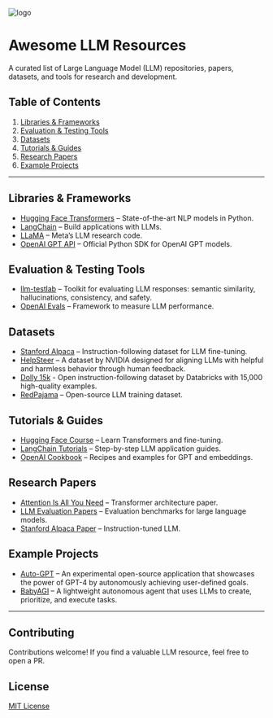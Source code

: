 
![logo](https://github.com/user-attachments/assets/71c84b05-1876-4c5b-8e66-f8c59915ada4)


# Awesome LLM Resources
A curated list of Large Language Model (LLM) repositories, papers, datasets, and tools for research and development.


## Table of Contents
1. [Libraries & Frameworks](#libraries--frameworks)
2. [Evaluation & Testing Tools](#evaluation--testing-tools)
3. [Datasets](#datasets)
4. [Tutorials & Guides](#tutorials--guides)
5. [Research Papers](#research-papers)
6. [Example Projects](#example-projects)

---

## Libraries & Frameworks
- [Hugging Face Transformers](https://github.com/huggingface/transformers) – State-of-the-art NLP models in Python.  
- [LangChain](https://github.com/hwchase17/langchain) – Build applications with LLMs.  
- [LLaMA](https://github.com/facebookresearch/llama) – Meta’s LLM research code.  
- [OpenAI GPT API](https://github.com/openai/openai-python) – Official Python SDK for OpenAI GPT models.  

## Evaluation & Testing Tools
- [llm-testlab](https://github.com/Saivineeth147/llm-testlab) – Toolkit for evaluating LLM responses: semantic similarity, hallucinations, consistency, and safety.  
- [OpenAI Evals](https://github.com/openai/evals) – Framework to measure LLM performance.  

## Datasets
- [Stanford Alpaca](https://github.com/tatsu-lab/stanford_alpaca) – Instruction-following dataset for LLM fine-tuning.  
- [HelpSteer](https://huggingface.co/datasets/nvidia/HelpSteer) – A dataset by NVIDIA designed for aligning LLMs with helpful and harmless behavior through human feedback.
- [Dolly 15k](https://huggingface.co/datasets/databricks/databricks-dolly-15k) - Open instruction-following dataset by Databricks with 15,000 high-quality examples.
- [RedPajama](https://github.com/togethercomputer/RedPajama-Data) – Open-source LLM training dataset.  

## Tutorials & Guides
- [Hugging Face Course](https://huggingface.co/course/chapter1) – Learn Transformers and fine-tuning.  
- [LangChain Tutorials](https://www.langchain.com/docs/) – Step-by-step LLM application guides.  
- [OpenAI Cookbook](https://github.com/openai/openai-cookbook) – Recipes and examples for GPT and embeddings.  

## Research Papers
- [Attention Is All You Need](https://arxiv.org/abs/1706.03762) – Transformer architecture paper.  
- [LLM Evaluation Papers](https://arxiv.org/abs/2303.08774) – Evaluation benchmarks for large language models.  
- [Stanford Alpaca Paper](https://arxiv.org/abs/2303.17580) – Instruction-tuned LLM.  

## Example Projects
- [Auto-GPT](https://github.com/Significant-Gravitas/AutoGPT) – An experimental open-source application that showcases the power of GPT-4 by autonomously achieving user-defined goals.  
- [BabyAGI](https://github.com/yoheinakajima/babyagi) – A lightweight autonomous agent that uses LLMs to create, prioritize, and execute tasks.  

---

## Contributing
Contributions welcome! If you find a valuable LLM resource, feel free to open a PR.

## License
[MIT License](LICENSE)
